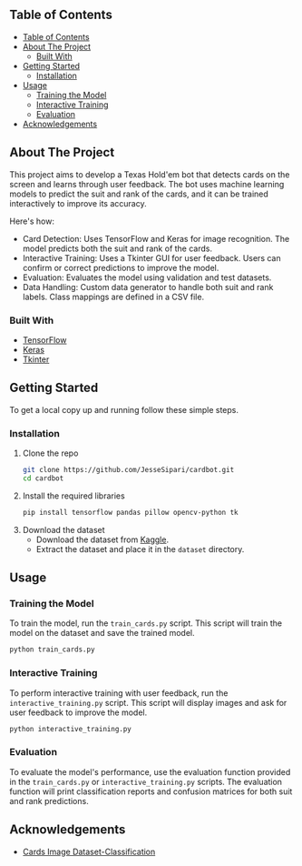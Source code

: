 

## Table of Contents

- [Table of Contents](#table-of-contents)
- [About The Project](#about-the-project)
  - [Built With](#built-with)
- [Getting Started](#getting-started)
  - [Installation](#installation)
- [Usage](#usage)
  - [Training the Model](#training-the-model)
  - [Interactive Training](#interactive-training)
  - [Evaluation](#evaluation)
- [Acknowledgements](#acknowledgements)

## About The Project

This project aims to develop a Texas Hold'em bot that detects cards on the screen and learns through user feedback. The bot uses machine learning models to predict the suit and rank of the cards, and it can be trained interactively to improve its accuracy.

Here's how:

* Card Detection: Uses TensorFlow and Keras for image recognition. The model predicts both the suit and rank of the cards.
* Interactive Training: Uses a Tkinter GUI for user feedback. Users can confirm or correct predictions to improve the model.
* Evaluation: Evaluates the model using validation and test datasets.
* Data Handling: Custom data generator to handle both suit and rank labels. Class mappings are defined in a CSV file.

### Built With

* [TensorFlow](https://www.tensorflow.org/)
* [Keras](https://keras.io/)
* [Tkinter](https://docs.python.org/3/library/tkinter.html)

## Getting Started

To get a local copy up and running follow these simple steps.

### Installation

1. Clone the repo
   ```sh
   git clone https://github.com/JesseSipari/cardbot.git
   cd cardbot
   ```
2. Install the required libraries
   ```sh
   pip install tensorflow pandas pillow opencv-python tk
   ```
3. Download the dataset
   - Download the dataset from [Kaggle](https://www.kaggle.com/datasets/gpiosenka/cards-image-datasetclassification/data).
   - Extract the dataset and place it in the `dataset` directory.

## Usage

### Training the Model

To train the model, run the `train_cards.py` script. This script will train the model on the dataset and save the trained model.

```sh
python train_cards.py
```

### Interactive Training

To perform interactive training with user feedback, run the `interactive_training.py` script. This script will display images and ask for user feedback to improve the model.

```sh
python interactive_training.py
```


### Evaluation

To evaluate the model's performance, use the evaluation function provided in the `train_cards.py` or `interactive_training.py` scripts. The evaluation function will print classification reports and confusion matrices for both suit and rank predictions.



## Acknowledgements

* [Cards Image Dataset-Classification](https://www.kaggle.com/datasets/gpiosenka/cards-image-datasetclassification/data)
```
